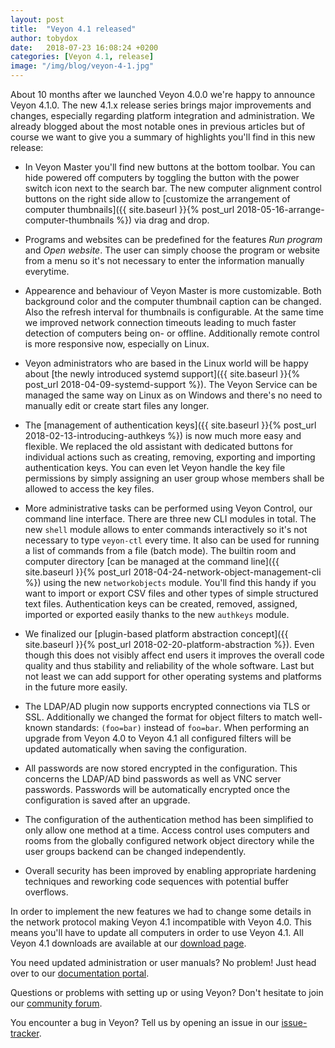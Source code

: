 ```yaml
---
layout: post
title:  "Veyon 4.1 released"
author: tobydox
date:   2018-07-23 16:08:24 +0200
categories: [Veyon 4.1, release]
image: "/img/blog/veyon-4-1.jpg"
---
```


About 10 months after we launched Veyon 4.0.0 we're happy to announce Veyon 4.1.0. The new 4.1.x release series brings major improvements and changes, especially regarding platform integration and administration. We already blogged about the most notable ones in previous articles but of course we want to give you a summary of highlights you'll find in this new release:

* In Veyon Master you'll find new buttons at the bottom toolbar. You can hide powered off computers by toggling the button with the power switch icon next to the search bar. The new computer alignment control buttons on the right side allow to [customize the arrangement of computer thumbnails]({{ site.baseurl }}{% post_url 2018-05-16-arrange-computer-thumbnails %}) via drag and drop.

* Programs and websites can be predefined for the features *Run program* and *Open website*. The user can simply choose the program or website from a menu so it's not necessary to enter the information manually everytime.

* Appearence and behaviour of Veyon Master is more customizable. Both background color and the computer thumbnail caption can be changed. Also the refresh interval for thumbnails is configurable. At the same time we improved network connection timeouts leading to much faster detection of computers being on- or offline. Additionally remote control is more responsive now, especially on Linux.

* Veyon administrators who are based in the Linux world will be happy about [the newly introduced systemd support]({{ site.baseurl }}{% post_url 2018-04-09-systemd-support %}). The Veyon Service can be managed the same way on Linux as on Windows and there's no need to manually edit or create start files any longer.

* The [management of authentication keys]({{ site.baseurl }}{% post_url 2018-02-13-introducing-authkeys %}) is now much more easy and flexible. We replaced the old assistant with dedicated buttons for individual actions such as creating, removing, exporting and importing authentication keys. You can even let Veyon handle the key file permissions by simply assigning an user group whose members shall be allowed to access the key files.

* More administrative tasks can be performed using Veyon Control, our command line interface. There are three new CLI modules in total. The new `shell` module allows to enter commands interactively so it's not necessary to type `veyon-ctl` every time. It also can be used for running a list of commands from a file (batch mode). The builtin room and computer directory [can be managed at the command line]({{ site.baseurl }}{% post_url 2018-04-24-network-object-management-cli %}) using the new `networkobjects` module. You'll find this handy if you want to import or export CSV files and other types of simple structured text files. Authentication keys can be created, removed, assigned, imported or exported easily thanks to the new `authkeys` module.

* We finalized our [plugin-based platform abstraction concept]({{ site.baseurl }}{% post_url 2018-02-20-platform-abstraction %}). Even though this does not visibly affect end users it improves the overall code quality and thus stability and reliability of the whole software. Last but not least we can add support for other operating systems and platforms in the future more easily.

* The LDAP/AD plugin now supports encrypted connections via TLS or SSL. Additionally we changed the format for object filters to match well-known standards: `(foo=bar)` instead of `foo=bar`. When performing an upgrade from Veyon 4.0 to Veyon 4.1 all configured filters will be updated automatically when saving the configuration.

* All passwords are now stored encrypted in the configuration. This concerns the LDAP/AD bind passwords as well as VNC server passwords. Passwords will be automatically encrypted once the configuration is saved after an upgrade.

* The configuration of the authentication method has been simplified to only allow one method at a time. Access control uses computers and rooms from the globally configured network object directory while the user groups backend can be changed independently.

* Overall security has been improved by enabling appropriate hardening techniques and reworking code sequences with potential buffer overflows.

In order to implement the new features we had to change some details in the network protocol making Veyon 4.1 incompatible with Veyon 4.0. This means you'll have to update all computers in order to use Veyon 4.1. All Veyon 4.1 downloads are available at our [download page][downloads].

You need updated administration or user manuals? No problem! Just head over to our [documentation portal][docs].

Questions or problems with setting up or using Veyon? Don't hesitate to join our [community forum][community-forum].

You encounter a bug in Veyon? Tell us by opening an issue in our [issue-tracker].

[downloads]: https://veyon.io/download/
[docs]: https://docs.veyon.io/
[community-forum]: https://veyon.io/forum/
[issue-tracker]: https://github.com/veyon/veyon/issues

